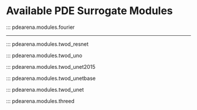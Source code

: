 # Available PDE Surrogate Modules

::: pdearena.modules.fourier

---

::: pdearena.modules.twod_resnet

::: pdearena.modules.twod_uno

::: pdearena.modules.twod_unet2015

::: pdearena.modules.twod_unetbase

::: pdearena.modules.twod_unet

::: pdearena.modules.threed
